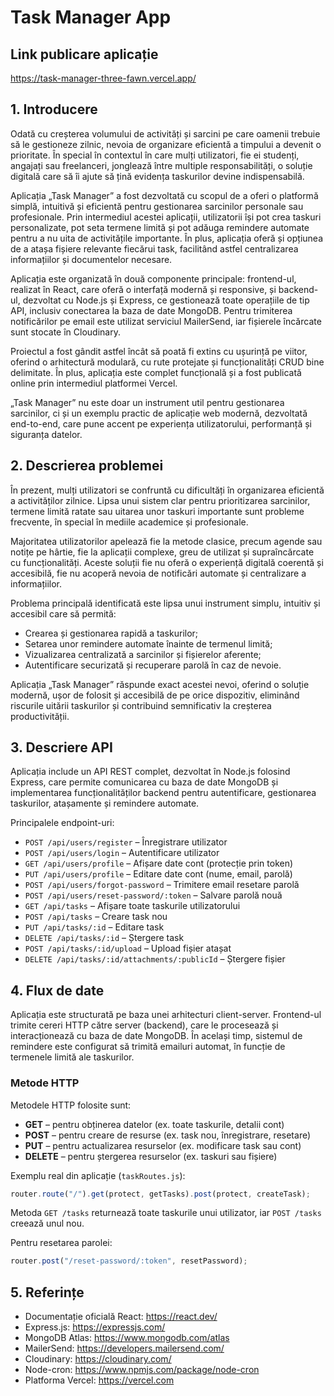 # Task Manager App

## Link publicare aplicație

https://task-manager-three-fawn.vercel.app/

## 1. Introducere

Odată cu creșterea volumului de activități și sarcini pe care oamenii trebuie să le gestioneze zilnic, nevoia de organizare eficientă a timpului a devenit o prioritate. În special în contextul în care mulți utilizatori, fie ei studenți, angajați sau freelanceri, jonglează între multiple responsabilități, o soluție digitală care să îi ajute să țină evidența taskurilor devine indispensabilă.

Aplicația „Task Manager” a fost dezvoltată cu scopul de a oferi o platformă simplă, intuitivă și eficientă pentru gestionarea sarcinilor personale sau profesionale. Prin intermediul acestei aplicații, utilizatorii își pot crea taskuri personalizate, pot seta termene limită și pot adăuga remindere automate pentru a nu uita de activitățile importante. În plus, aplicația oferă și opțiunea de a atașa fișiere relevante fiecărui task, facilitând astfel centralizarea informațiilor și documentelor necesare.

Aplicația este organizată în două componente principale: frontend-ul, realizat în React, care oferă o interfață modernă și responsive, și backend-ul, dezvoltat cu Node.js și Express, ce gestionează toate operațiile de tip API, inclusiv conectarea la baza de date MongoDB. Pentru trimiterea notificărilor pe email este utilizat serviciul MailerSend, iar fișierele încărcate sunt stocate în Cloudinary.

Proiectul a fost gândit astfel încât să poată fi extins cu ușurință pe viitor, oferind o arhitectură modulară, cu rute protejate și funcționalități CRUD bine delimitate. În plus, aplicația este complet funcțională și a fost publicată online prin intermediul platformei Vercel.

„Task Manager” nu este doar un instrument util pentru gestionarea sarcinilor, ci și un exemplu practic de aplicație web modernă, dezvoltată end-to-end, care pune accent pe experiența utilizatorului, performanță și siguranța datelor.

## 2. Descrierea problemei

În prezent, mulți utilizatori se confruntă cu dificultăți în organizarea eficientă a activităților zilnice. Lipsa unui sistem clar pentru prioritizarea sarcinilor, termene limită ratate sau uitarea unor taskuri importante sunt probleme frecvente, în special în mediile academice și profesionale.

Majoritatea utilizatorilor apelează fie la metode clasice, precum agende sau notițe pe hârtie, fie la aplicații complexe, greu de utilizat și supraîncărcate cu funcționalități. Aceste soluții fie nu oferă o experiență digitală coerentă și accesibilă, fie nu acoperă nevoia de notificări automate și centralizare a informațiilor.

Problema principală identificată este lipsa unui instrument simplu, intuitiv și accesibil care să permită:

- Crearea și gestionarea rapidă a taskurilor;
- Setarea unor remindere automate înainte de termenul limită;
- Vizualizarea centralizată a sarcinilor și fișierelor aferente;
- Autentificare securizată și recuperare parolă în caz de nevoie.

Aplicația „Task Manager” răspunde exact acestei nevoi, oferind o soluție modernă, ușor de folosit și accesibilă de pe orice dispozitiv, eliminând riscurile uitării taskurilor și contribuind semnificativ la creșterea productivității.

## 3. Descriere API

Aplicația include un API REST complet, dezvoltat în Node.js folosind Express, care permite comunicarea cu baza de date MongoDB și implementarea funcționalităților backend pentru autentificare, gestionarea taskurilor, atașamente și remindere automate.

Principalele endpoint-uri:

- `POST /api/users/register` – Înregistrare utilizator
- `POST /api/users/login` – Autentificare utilizator
- `GET /api/users/profile` – Afișare date cont (protecție prin token)
- `PUT /api/users/profile` – Editare date cont (nume, email, parolă)
- `POST /api/users/forgot-password` – Trimitere email resetare parolă
- `POST /api/users/reset-password/:token` – Salvare parolă nouă
- `GET /api/tasks` – Afișare toate taskurile utilizatorului
- `POST /api/tasks` – Creare task nou
- `PUT /api/tasks/:id` – Editare task
- `DELETE /api/tasks/:id` – Ștergere task
- `POST /api/tasks/:id/upload` – Upload fișier atașat
- `DELETE /api/tasks/:id/attachments/:publicId` – Ștergere fișier

## 4. Flux de date

Aplicația este structurată pe baza unei arhitecturi client-server. Frontend-ul trimite cereri HTTP către server (backend), care le procesează și interacționează cu baza de date MongoDB. În același timp, sistemul de remindere este configurat să trimită emailuri automat, în funcție de termenele limită ale taskurilor.

### Metode HTTP

Metodele HTTP folosite sunt:

- **GET** – pentru obținerea datelor (ex. toate taskurile, detalii cont)
- **POST** – pentru creare de resurse (ex. task nou, înregistrare, resetare)
- **PUT** – pentru actualizarea resurselor (ex. modificare task sau cont)
- **DELETE** – pentru ștergerea resurselor (ex. taskuri sau fișiere)

Exemplu real din aplicație (`taskRoutes.js`):

```js
router.route("/").get(protect, getTasks).post(protect, createTask);
```

Metoda `GET /tasks` returnează toate taskurile unui utilizator, iar `POST /tasks` creează unul nou.

Pentru resetarea parolei:

```js
router.post("/reset-password/:token", resetPassword);
```

## 5. Referințe

- Documentație oficială React: https://react.dev/
- Express.js: https://expressjs.com/
- MongoDB Atlas: https://www.mongodb.com/atlas
- MailerSend: https://developers.mailersend.com/
- Cloudinary: https://cloudinary.com/
- Node-cron: https://www.npmjs.com/package/node-cron
- Platforma Vercel: https://vercel.com
